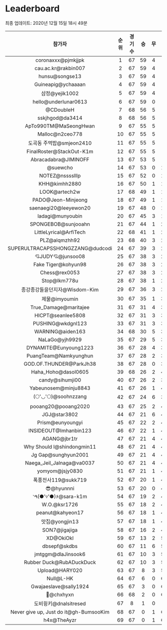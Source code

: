 # Leaderboard
최종 업데이트: 2020년 12월 15일 18시 49분




| 참가자 | 순위 | 경기수 | 승 | 무 | 패 | 승점 |
|:---:|:---:|:---:|:---:|:---:|:---:|:---:|
| coronaxxx@pjmkjjpk | 1 | 67 | 59 | 4 | 4 | 181 |
| cau.ac.kr@rakbin007 | 2 | 67 | 59 | 4 | 4 | 181 |
| hunsu@songse13 | 3 | 67 | 59 | 4 | 4 | 181 |
| Guineapig@ychaaaan | 4 | 67 | 59 | 4 | 4 | 181 |
| 삼정@yejik1002 | 5 | 67 | 59 | 4 | 4 | 181 |
| hello@underlunar0613 | 6 | 67 | 59 | 0 | 8 | 177 |
| @CDoubleH | 7 | 68 | 56 | 5 | 7 | 173 |
| sskjhgod@da3414 | 8 | 68 | 56 | 5 | 7 | 173 |
| ApTo990TM@MaSeongHwan | 9 | 67 | 55 | 5 | 7 | 170 |
| Malloc@n2ceo778 | 10 | 67 | 55 | 5 | 7 | 170 |
| 도곡동 주먹밥@smjeon2410 | 11 | 67 | 55 | 5 | 7 | 170 |
| FinalRoster@StackOut-K1m | 12 | 67 | 55 | 5 | 7 | 170 |
| Abracadabra@JIMINOFF | 13 | 67 | 53 | 5 | 9 | 164 |
| @suewcho | 14 | 67 | 53 | 0 | 14 | 159 |
| NOTEZ@nsssslllp | 15 | 67 | 52 | 0 | 15 | 156 |
| KHH@kimhh2880 | 16 | 67 | 50 | 1 | 16 | 151 |
| LOOK@artech2w | 17 | 68 | 49 | 1 | 18 | 148 |
| PADO@Jeon-Minjeong | 18 | 67 | 49 | 1 | 17 | 148 |
| saenaegi20@leeyewon20 | 19 | 67 | 48 | 0 | 19 | 144 |
| ladagi@munyoubin | 20 | 67 | 45 | 3 | 19 | 138 |
| SPONGEBOB@sunjooahn | 21 | 67 | 44 | 1 | 22 | 133 |
| LittleLyrical@ArfiTech | 22 | 68 | 41 | 1 | 26 | 124 |
| PLZ@alqmzhh92 | 23 | 68 | 40 | 3 | 25 | 123 |
| SUPERULTRACAPSSHONGZZANG@dudcodi | 24 | 67 | 39 | 3 | 25 | 120 |
| 💘JUDY💘@junsoo08 | 25 | 67 | 38 | 3 | 26 | 117 |
| Fake Tiger@kohyun98 | 26 | 67 | 38 | 3 | 26 | 117 |
| Chess@rex0053 | 27 | 67 | 38 | 3 | 26 | 117 |
| Stop@lkm778u | 28 | 67 | 38 | 1 | 28 | 115 |
| 종강종강돌을던지자@Wisdom-Kim | 29 | 67 | 36 | 3 | 28 | 111 |
| 제물@imyoumin | 30 | 67 | 35 | 1 | 31 | 106 |
| True_Damage@maritajee | 31 | 67 | 31 | 4 | 32 | 97 |
| HICPT@seanlee5808 | 32 | 67 | 31 | 3 | 33 | 96 |
| PUSHING@wkdgnl123 | 33 | 67 | 31 | 3 | 33 | 96 |
| WARNING@aiden163 | 34 | 68 | 30 | 5 | 33 | 95 |
| NaLaGo@yjh9929 | 35 | 67 | 29 | 5 | 33 | 92 |
| DYNAMITE@Eunyoung1223 | 36 | 67 | 28 | 4 | 35 | 88 |
| PuangTeam@Namkyunghun | 37 | 67 | 28 | 2 | 37 | 86 |
| GOD.OF.THUNDER@ParkJh38 | 38 | 67 | 28 | 0 | 39 | 84 |
| Haha_Hoho@dasol0605 | 39 | 68 | 26 | 2 | 40 | 80 |
| candy@sihumji00 | 40 | 67 | 26 | 2 | 39 | 80 |
| Yabeunosem@minju8843 | 41 | 67 | 26 | 1 | 40 | 79 |
| (🌕'◡'🌕)@soohnzzang | 42 | 67 | 24 | 6 | 37 | 78 |
| pooang20@pooang2020 | 43 | 67 | 25 | 2 | 40 | 77 |
| JGJ@star3802 | 44 | 67 | 21 | 6 | 40 | 69 |
| Prism@eunyoungyi | 45 | 67 | 22 | 2 | 43 | 68 |
| INSIDEOUT@Imhanbin123 | 46 | 67 | 22 | 1 | 44 | 67 |
| AGANG@jbr1tr | 47 | 67 | 21 | 4 | 42 | 67 |
| Why Should I@shindongmin11 | 48 | 67 | 21 | 4 | 42 | 67 |
| Jg Gap@sunghyun2001 | 49 | 67 | 21 | 4 | 42 | 67 |
| Naega_Jeil_Jalnaga@va0037 | 50 | 67 | 21 | 4 | 42 | 67 |
| yomyom@jsjy0830 | 51 | 67 | 21 | 1 | 45 | 64 |
| 폭풍전사119@sukk719 | 52 | 67 | 20 | 1 | 46 | 61 |
| 😎@hyunnni | 53 | 67 | 20 | 0 | 47 | 60 |
| ◝٩(●'▿'●)۶@sara-k1m | 54 | 67 | 19 | 2 | 46 | 59 |
| W.O.@ksr1726 | 55 | 67 | 18 | 2 | 47 | 56 |
| peanut@kahyeon17 | 56 | 67 | 18 | 1 | 48 | 55 |
| 맛집@yongjin13 | 57 | 67 | 18 | 1 | 48 | 55 |
| SON7@jigajiga | 58 | 67 | 16 | 2 | 49 | 50 |
| XD@OkiOkl | 59 | 67 | 13 | 2 | 52 | 41 |
| dbsepf@skdbs | 60 | 67 | 11 | 6 | 50 | 39 |
| jmtggm@dlaJinsook6 | 61 | 67 | 10 | 3 | 54 | 33 |
| Rubber Duck@RubADuckDuck | 62 | 67 | 10 | 3 | 54 | 33 |
| Upload@HARY020 | 63 | 67 | 8 | 3 | 56 | 27 |
| Null@L-HK | 64 | 67 | 6 | 0 | 61 | 18 |
| Gwajaeslave@sally1924 | 65 | 67 | 3 | 0 | 64 | 9 |
| 👑@chxhyxn | 66 | 68 | 2 | 0 | 66 | 6 |
| 도비윙키@dnalsitresed | 67 | 8 | 1 | 0 | 7 | 3 |
| Never give up, Just do it@gh-BumsooKim | 68 | 67 | 0 | 1 | 66 | 1 |
| h4x@TheAyzr | 69 | 67 | 0 | 1 | 66 | 1 |